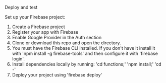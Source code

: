 Deploy and test

Set up your Firebase project:
1. Create a Firebase project
2. Register your app with Firebase
3. Enable Google Provider in the Auth section
4. Clone or download this repo and open the directory.
5. You must have the Firebase CLI installed. If you don't have it install it with 'npm install -g firebase-tools' and then configure it with 'firebase login'.
6. Install dependencies locally by running: 'cd functions;' 'npm install;' 'cd -'
7. Deploy your project using 'firebase deploy'
